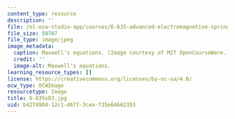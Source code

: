 ```yaml
---
content_type: resource
description: ''
file: /ol-ocw-studio-app/courses/6-635-advanced-electromagnetism-spring-2003/b427498412c1d67f3ceaf35e64662353_6-635s03.jpg
file_size: 58707
file_type: image/jpeg
image_metadata:
  caption: Maxwell's equations. (Image courtesy of MIT OpenCourseWare.)
  credit: ''
  image-alt: Maxwell's equations.
learning_resource_types: []
license: https://creativecommons.org/licenses/by-nc-sa/4.0/
ocw_type: OCWImage
resourcetype: Image
title: 6-635s03.jpg
uid: b4274984-12c1-d67f-3cea-f35e64662353
---
```

